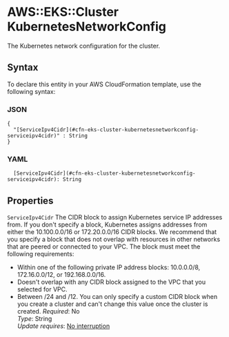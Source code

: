 # AWS::EKS::Cluster KubernetesNetworkConfig<a name="aws-properties-eks-cluster-kubernetesnetworkconfig"></a>

The Kubernetes network configuration for the cluster\.

## Syntax<a name="aws-properties-eks-cluster-kubernetesnetworkconfig-syntax"></a>

To declare this entity in your AWS CloudFormation template, use the following syntax:

### JSON<a name="aws-properties-eks-cluster-kubernetesnetworkconfig-syntax.json"></a>

```
{
  "[ServiceIpv4Cidr](#cfn-eks-cluster-kubernetesnetworkconfig-serviceipv4cidr)" : String
}
```

### YAML<a name="aws-properties-eks-cluster-kubernetesnetworkconfig-syntax.yaml"></a>

```
  [ServiceIpv4Cidr](#cfn-eks-cluster-kubernetesnetworkconfig-serviceipv4cidr): String
```

## Properties<a name="aws-properties-eks-cluster-kubernetesnetworkconfig-properties"></a>

`ServiceIpv4Cidr`  <a name="cfn-eks-cluster-kubernetesnetworkconfig-serviceipv4cidr"></a>
The CIDR block to assign Kubernetes service IP addresses from\. If you don't specify a block, Kubernetes assigns addresses from either the 10\.100\.0\.0/16 or 172\.20\.0\.0/16 CIDR blocks\. We recommend that you specify a block that does not overlap with resources in other networks that are peered or connected to your VPC\. The block must meet the following requirements:  
+ Within one of the following private IP address blocks: 10\.0\.0\.0/8, 172\.16\.0\.0/12, or 192\.168\.0\.0/16\.
+ Doesn't overlap with any CIDR block assigned to the VPC that you selected for VPC\.
+ Between /24 and /12\.
You can only specify a custom CIDR block when you create a cluster and can't change this value once the cluster is created\.
*Required*: No  
*Type*: String  
*Update requires*: [No interruption](https://docs.aws.amazon.com/AWSCloudFormation/latest/UserGuide/using-cfn-updating-stacks-update-behaviors.html#update-no-interrupt)
